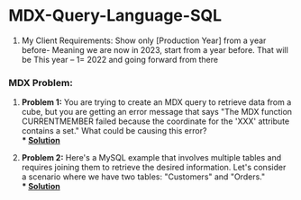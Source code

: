 # MDX-Query-Language-SQL

1. My Client Requirements: Show only [Production Year] from a year before- Meaning we are now in 2023, start from a year before. That will be This year – 1= 2022  and going forward from there
### MDX Problem:
1. <b>Problem 1:</b> You are trying to create an MDX query to retrieve data from a cube, but you are getting an error message that says "The MDX function CURRENTMEMBER failed because the coordinate for the 'XXX' attribute contains a set." What could be causing this error?
<br><b>* [Solution](https://github.com/n3o-d4rk3r/MDX-Query-Language-SQL/blob/main/retrieve-data-from-a-cube.txt)</b>


2. <b>Problem 2:</b> Here's a MySQL example that involves multiple tables and requires joining them to retrieve the desired information. Let's consider a scenario where we have two tables: "Customers" and "Orders."
<br><b>* [Solution](https://github.com/n3o-d4rk3r/MDX-Query-Language-SQL)</b>
